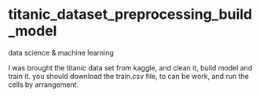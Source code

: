# titanic_dataset_preprocessing_build_model
data science &amp; machine learning



I was brought the titanic data set from kaggle, and clean it, build model and train it.
you should download the train.csv file, to can be work, and run the cells by arrangement.
